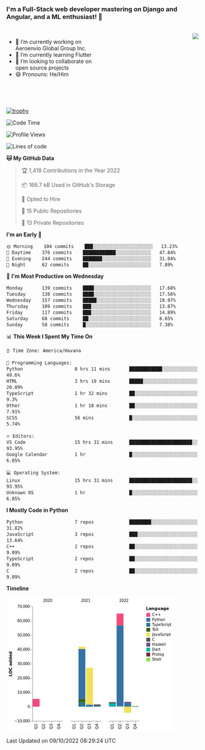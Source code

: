### I'm a Full-Stack web developer mastering on Django and Angular, and a ML enthusiast!  👋

<br/>

<img align="right" height="250"  src="https://media1.giphy.com/media/qgQUggAC3Pfv687qPC/giphy.gif?cid=ecf05e470ttfxgsj072btembitu1zn4ti3t3cdyg4jo5b3by&rid=giphy.gif&ct=g" />

 <div style="width:50%">
    <ul>
      <li>🔭 I’m currently working on Aeroenvio Global Group Inc.</li>
      <li>🌱 I’m currently learning Flutter</li>
      <li>👯 I’m looking to collaborate on open source projects</li>
      <li>😄 Pronouns: He/Him</li>
<!--       <li>⚡ Fun fact: I started my first professional project for a company as web dev without knowing any JS </li> -->
    </ul>
  </div>
  
<br/><br/><br/>

[![trophy](https://github-profile-trophy.vercel.app/?username=dfg-98&row=3&column=3&theme=monokai)](https://github.com/ryo-ma/github-profile-trophy)


<!--START_SECTION:waka-->
![Code Time](http://img.shields.io/badge/Code%20Time-488%20hrs%2017%20mins-blue)

![Profile Views](http://img.shields.io/badge/Profile%20Views-0-blue)

![Lines of code](https://img.shields.io/badge/From%20Hello%20World%20I%27ve%20Written-144%20Thousand%20lines%20of%20code-blue)

**🐱 My GitHub Data** 

> 🏆 1,418 Contributions in the Year 2022
 > 
> 📦 166.7 kB Used in GitHub's Storage 
 > 
> 💼 Opted to Hire
 > 
> 📜 15 Public Repositories 
 > 
> 🔑 13 Private Repositories  
 > 
**I'm an Early 🐤** 

```text
🌞 Morning    104 commits    ███░░░░░░░░░░░░░░░░░░░░░░   13.23% 
🌆 Daytime    376 commits    ████████████░░░░░░░░░░░░░   47.84% 
🌃 Evening    244 commits    ███████░░░░░░░░░░░░░░░░░░   31.04% 
🌙 Night      62 commits     ██░░░░░░░░░░░░░░░░░░░░░░░   7.89%

```
📅 **I'm Most Productive on Wednesday** 

```text
Monday       139 commits    ████░░░░░░░░░░░░░░░░░░░░░   17.68% 
Tuesday      138 commits    ████░░░░░░░░░░░░░░░░░░░░░   17.56% 
Wednesday    157 commits    █████░░░░░░░░░░░░░░░░░░░░   19.97% 
Thursday     109 commits    ███░░░░░░░░░░░░░░░░░░░░░░   13.87% 
Friday       117 commits    ███░░░░░░░░░░░░░░░░░░░░░░   14.89% 
Saturday     68 commits     ██░░░░░░░░░░░░░░░░░░░░░░░   8.65% 
Sunday       58 commits     █░░░░░░░░░░░░░░░░░░░░░░░░   7.38%

```


📊 **This Week I Spent My Time On** 

```text
⌚︎ Time Zone: America/Havana

💬 Programming Languages: 
Python                   8 hrs 11 mins       ████████████░░░░░░░░░░░░░   49.6% 
HTML                     3 hrs 19 mins       █████░░░░░░░░░░░░░░░░░░░░   20.09% 
TypeScript               1 hr 32 mins        ██░░░░░░░░░░░░░░░░░░░░░░░   9.3% 
Other                    1 hr 18 mins        ██░░░░░░░░░░░░░░░░░░░░░░░   7.91% 
SCSS                     56 mins             █░░░░░░░░░░░░░░░░░░░░░░░░   5.74%

🔥 Editors: 
VS Code                  15 hrs 31 mins      ███████████████████████░░   93.95% 
Google Calendar          1 hr                █░░░░░░░░░░░░░░░░░░░░░░░░   6.05%

💻 Operating System: 
Linux                    15 hrs 31 mins      ███████████████████████░░   93.95% 
Unknown OS               1 hr                █░░░░░░░░░░░░░░░░░░░░░░░░   6.05%

```

**I Mostly Code in Python** 

```text
Python                   7 repos             ████████░░░░░░░░░░░░░░░░░   31.82% 
JavaScript               3 repos             ███░░░░░░░░░░░░░░░░░░░░░░   13.64% 
C++                      2 repos             ██░░░░░░░░░░░░░░░░░░░░░░░   9.09% 
TypeScript               2 repos             ██░░░░░░░░░░░░░░░░░░░░░░░   9.09% 
C                        2 repos             ██░░░░░░░░░░░░░░░░░░░░░░░   9.09%

```


**Timeline**

![Chart not found](https://raw.githubusercontent.com/dfg-98/dfg-98/main/charts/bar_graph.png) 


 Last Updated on 09/10/2022 08:29:24 UTC
<!--END_SECTION:waka-->
